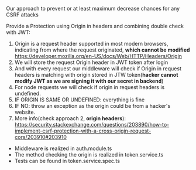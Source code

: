 Our approach to prevent or at least maximum decrease chances for any CSRF attacks

Provide a Protection using Origin in headers and combining double check with JWT: 

1. Origin is a request header supported in most modern browsers, indicating from where the request originated, **which cannot be modified** <https://developer.mozilla.org/en-US/docs/Web/HTTP/Headers/Origin>
1. We will store the request Origin header in JWT token after login
1. And with every request our middleware will check if Origin in request headers is matching with origin stored in JTW token(**hacker cannot modify JWT as we are signing it with our secret in backend**)
1. For node requests we will check if origin in request headers is undefined. 
1. IF ORIGIN IS SAME OR UNDEFINED: everything is fine
1. IF NO: throw an exception as the origin could be from a hacker's website.
1. More info(check approach 2, **origin headers**): <https://security.stackexchange.com/questions/203890/how-to-implement-csrf-protection-with-a-cross-origin-request-cors/203910#203910>

* Middleware is realized in auth.module.ts
* The method checking the origin is realized in token.service.ts
* Tests can be found in token.service.spec.ts
